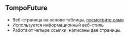 ## TompoFuture
- Веб-страница на основе таблицы, [посмотрите сами](https://flingloud.github.io/TompoFuture/)
- Используется информационный веб-стиль
- Работают четыре ссылки, написаны две страницы.
